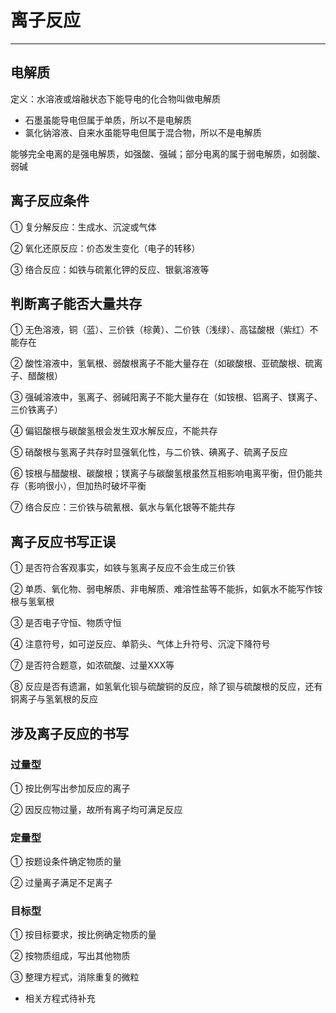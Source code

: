 ﻿# 离子反应

---

## 电解质

定义：水溶液或熔融状态下能导电的化合物叫做电解质

* 石墨虽能导电但属于单质，所以不是电解质
* 氯化钠溶液、自来水虽能导电但属于混合物，所以不是电解质

能够完全电离的是强电解质，如强酸、强碱；部分电离的属于弱电解质，如弱酸、弱碱

## 离子反应条件

① 复分解反应：生成水、沉淀或气体

② 氧化还原反应：价态发生变化（电子的转移）

③ 络合反应：如铁与硫氰化钾的反应、银氨溶液等

## 判断离子能否大量共存

① 无色溶液，铜（蓝）、三价铁（棕黄）、二价铁（浅绿）、高锰酸根（紫红）不能存在

② 酸性溶液中，氢氧根、弱酸根离子不能大量存在（如碳酸根、亚硫酸根、硫离子、醋酸根）

③ 强碱溶液中，氢离子、弱碱阳离子不能大量存在（如铵根、铝离子、镁离子、三价铁离子）

④ 偏铝酸根与碳酸氢根会发生双水解反应，不能共存

⑤ 硝酸根与氢离子共存时显强氧化性，与二价铁、碘离子、硫离子反应

⑥ 铵根与醋酸根、碳酸根；镁离子与碳酸氢根虽然互相影响电离平衡，但仍能共存（影响很小），但加热时破坏平衡

⑦ 络合反应：三价铁与硫氰根、氨水与氧化银等不能共存

## 离子反应书写正误

① 是否符合客观事实，如铁与氢离子反应不会生成三价铁

② 单质、氧化物、弱电解质、非电解质、难溶性盐等不能拆，如氨水不能写作铵根与氢氧根

③ 是否电子守恒、物质守恒

④ 注意符号，如可逆反应、单箭头、气体上升符号、沉淀下降符号

⑦ 是否符合题意，如浓硫酸、过量XXX等

⑧ 反应是否有遗漏，如氢氧化钡与硫酸铜的反应，除了钡与硫酸根的反应，还有铜离子与氢氧根的反应

## 涉及离子反应的书写

### 过量型

① 按比例写出参加反应的离子

② 因反应物过量，故所有离子均可满足反应

### 定量型

① 按题设条件确定物质的量

② 过量离子满足不足离子

### 目标型

① 按目标要求，按比例确定物质的量

② 按物质组成，写出其他物质

③ 整理方程式，消除重复的微粒

* 相关方程式待补充

